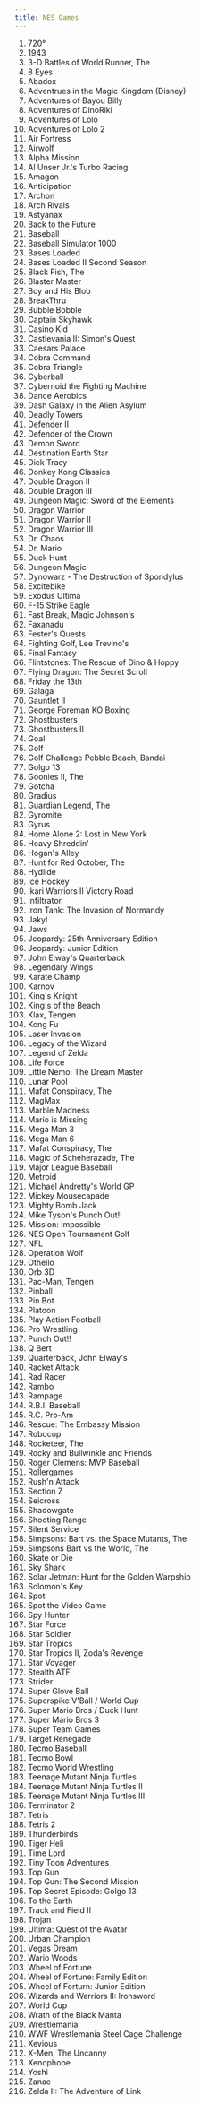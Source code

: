 ```yaml
---
title: NES Games
---
```


<ol>
<li>720°</li>
<li>1943</li>
<li>3-D Battles of World Runner, The</li>
<li>8 Eyes</li>
<li>Abadox</li>
<li>Adventrues in the Magic Kingdom (Disney)</li>
<li>Adventures of Bayou Billy</li>
<li>Adventures of DinoRiki</li>
<li>Adventures of Lolo</li>
<li>Adventures of Lolo 2</li>
<li>Air Fortress</li>
<li>Airwolf</li>
<li>Alpha Mission</li>
<li>Al Unser Jr.'s Turbo Racing</li>
<li>Amagon</li>
<li>Anticipation</li>
<li>Archon</li>
<li>Arch Rivals</li>
<li>Astyanax</li>
<li>Back to the Future</li>
<li>Baseball</li>
<li>Baseball Simulator 1000</li>
<li>Bases Loaded</li>
<li>Bases Loaded II Second Season</li>
<li>Black Fish, The</li>
<li>Blaster Master</li>
<li>Boy and His Blob</li>
<li>BreakThru</li>
<li>Bubble Bobble</li>
<li>Captain Skyhawk</li>
<li>Casino Kid</li>
<li>Castlevania II: Simon's Quest</li>
<li>Caesars Palace</li>
<li>Cobra Command</li>
<li>Cobra Triangle</li>
<li>Cyberball</li>
<li>Cybernoid the Fighting Machine</li>
<li>Dance Aerobics</li>
<li>Dash Galaxy in the Alien Asylum</li>
<li>Deadly Towers</li>
<li>Defender II</li>
<li>Defender of the Crown</li>
<li>Demon Sword</li>
<li>Destination Earth Star</li>
<li>Dick Tracy</li>
<li>Donkey Kong Classics</li>
<li>Double Dragon II</li>
<li>Double Dragon III</li>
<li>Dungeon Magic: Sword of the Elements</li>
<li>Dragon Warrior</li>
<li>Dragon Warrior II</li>
<li>Dragon Warrior III</li>
<li>Dr. Chaos</li>
<li>Dr. Mario</li>
<li>Duck Hunt</li>
<li>Dungeon Magic</li>
<li>Dynowarz - The Destruction of Spondylus</li>
<li>Excitebike</li>
<li>Exodus Ultima</li>
<li>F-15 Strike Eagle</li>
<li>Fast Break, Magic Johnson's</li>
<li>Faxanadu</li>
<li>Fester's Quests</li>
<li>Fighting Golf, Lee Trevino's</li>
<li>Final Fantasy</li>
<li>Flintstones: The Rescue of Dino & Hoppy</li>
<li>Flying Dragon: The Secret Scroll</li>
<li>Friday the 13th</li>
<li>Galaga</li>
<li>Gauntlet II</li>
<li>George Foreman KO Boxing</li>
<li>Ghostbusters</li>
<li>Ghostbusters II</li>
<li>Goal</li>
<li>Golf</li>
<li>Golf Challenge Pebble Beach, Bandai</li>
<li>Golgo 13</li>
<li>Goonies II, The</li>
<li>Gotcha</li>
<li>Gradius</li>
<li>Guardian Legend, The</li>
<li>Gyromite</li>
<li>Gyrus</li>
<li>Home Alone 2: Lost in New York</li>
<li>Heavy Shreddin'</li>
<li>Hogan's Alley</li>
<li>Hunt for Red October, The</li>
<li>Hydlide</li>
<li>Ice Hockey</li>
<li>Ikari Warriors II Victory Road</li>
<li>Infiltrator</li>
<li>Iron Tank: The Invasion of Normandy</li>
<li>Jakyl</li>
<li>Jaws</li>
<li>Jeopardy: 25th Anniversary Edition</li>
<li>Jeopardy: Junior Edition</li>
<li>John Elway's Quarterback</li>
<li>Legendary Wings</li>
<li>Karate Champ</li>
<li>Karnov</li>
<li>King's Knight</li>
<li>King's of the Beach</li>
<li>Klax, Tengen</li>
<li>Kong Fu</li>
<li>Laser Invasion</li>
<li>Legacy of the Wizard</li>
<li>Legend of Zelda</li>
<li>Life Force</li>
<li>Little Nemo: The Dream Master</li>
<li>Lunar Pool</li>
<li>Mafat Conspiracy, The</li>
<li>MagMax</li>
<li>Marble Madness</li>
<li>Mario is Missing</li>
<li>Mega Man 3</li>
<li>Mega Man 6</li>
<li>Mafat Conspiracy, The</li>
<li>Magic of Scheherazade, The</li>
<li>Major League Baseball</li>
<li>Metroid</li>
<li>Michael Andretty's World GP</li>
<li>Mickey Mousecapade</li>
<li>Mighty Bomb Jack</li>
<li>Mike Tyson's Punch Out!!</li>
<li>Mission: Impossible</li>
<li>NES Open Tournament Golf</li>
<li>NFL</li>
<li>Operation Wolf</li>
<li>Othello</li>
<li>Orb 3D</li>
<li>Pac-Man, Tengen</li>
<li>Pinball</li>
<li>Pin Bot</li>
<li>Platoon</li>
<li>Play Action Football</li>
<li>Pro Wrestling</li>
<li>Punch Out!!</li>
<li>Q Bert</li>
<li>Quarterback, John Elway's</li>
<li>Racket Attack</li>
<li>Rad Racer</li>
<li>Rambo</li>
<li>Rampage</li>
<li>R.B.I. Baseball</li>
<li>R.C. Pro-Am</li>
<li>Rescue: The Embassy Mission</li>
<li>Robocop</li>
<li>Rocketeer, The</li>
<li>Rocky and Bullwinkle and Friends</li>
<li>Roger Clemens: MVP Baseball</li>
<li>Rollergames</li>
<li>Rush'n Attack</li>
<li>Section Z</li>
<li>Seicross</li>
<li>Shadowgate</li>
<li>Shooting Range</li>
<li>Silent Service</li>
<li>Simpsons: Bart vs. the Space Mutants, The</li>
<li>Simpsons Bart vs the World, The</li>
<li>Skate or Die</li>
<li>Sky Shark</li>
<li>Solar Jetman: Hunt for the Golden Warpship</li>
<li>Solomon's Key
<li>Spot</li>
<li>Spot the Video Game</li>
<li>Spy Hunter</li>
<li>Star Force</li>
<li>Star Soldier</li>
<li>Star Tropics</li>
<li>Star Tropics II, Zoda's Revenge</li>
<li>Star Voyager</li>
<li>Stealth ATF</li>
<li>Strider</li>
<li>Super Glove Ball</li>
<li>Superspike V'Ball / World Cup</li>
<li>Super Mario Bros / Duck Hunt</li>
<li>Super Mario Bros 3</li>
<li>Super Team Games</li>
<li>Target Renegade</li>
<li>Tecmo Baseball</li>
<li>Tecmo Bowl</li>
<li>Tecmo World Wrestling</li>
<li>Teenage Mutant Ninja Turtles</li>
<li>Teenage Mutant Ninja Turtles II</li>
<li>Teenage Mutant Ninja Turtles III</li>
<li>Terminator 2</li>
<li>Tetris</li>
<li>Tetris 2</li>
<li>Thunderbirds</li>
<li>Tiger Heli</li>
<li>Time Lord</li>
<li>Tiny Toon Adventures</li>
<li>Top Gun</li>
<li>Top Gun: The Second Mission</li>
<li>Top Secret Episode: Golgo 13</li>
<li>To the Earth</li>
<li>Track and Field II</li>
<li>Trojan</li>
<li>Ultima: Quest of the Avatar</li>
<li>Urban Champion</li>
<li>Vegas Dream</li>
<li>Wario Woods</li>
<li>Wheel of Fortune</li>
<li>Wheel of Fortune: Family Edition</li>
<li>Wheel of Forturn: Junior Edition</li>
<li>Wizards and Warriors II: Ironsword</li>
<li>World Cup</li>
<li>Wrath of the Black Manta</li>
<li>Wrestlemania</li>
<li>WWF Wrestlemania Steel Cage Challenge</li>
<li>Xevious</li>
<li>X-Men, The Uncanny</li>
<li>Xenophobe</li>
<li>Yoshi</li>
<li>Zanac</li>
<li>Zelda II: The Adventure of Link</li>
</ol>